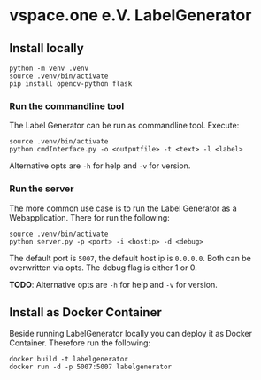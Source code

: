 # vspace.one e.V. LabelGenerator

## Install locally
```
python -m venv .venv
source .venv/bin/activate
pip install opencv-python flask
```

### Run the commandline tool
The Label Generator can be run as commandline tool. Execute:
```
source .venv/bin/activate
python cmdInterface.py -o <outputfile> -t <text> -l <label>
```
Alternative opts are `-h` for help and `-v` for version.

### Run the server
The more common use case is to run the Label Generator as a Webapplication. There for run the following:
```
source .venv/bin/activate
python server.py -p <port> -i <hostip> -d <debug>
```
The default port is `5007`, the default host ip is `0.0.0.0`. Both can be overwritten via opts. The debug flag is either 1 or 0. 

**TODO**: Alternative opts are `-h` for help and `-v` for version.

## Install as Docker Container
Beside running LabelGenerator locally you can deploy it as Docker Container. Therefore run the following:
```
docker build -t labelgenerator .
docker run -d -p 5007:5007 labelgenerator
```

